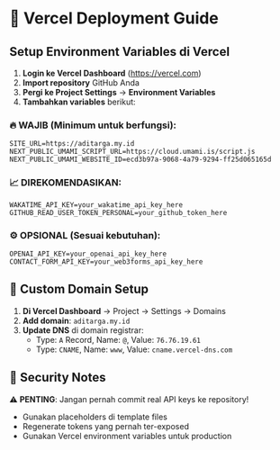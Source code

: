 # 🚀 Vercel Deployment Guide

## Setup Environment Variables di Vercel

1. **Login ke Vercel Dashboard** (https://vercel.com)
2. **Import repository** GitHub Anda  
3. **Pergi ke Project Settings** → **Environment Variables**
4. **Tambahkan variables** berikut:

### 🔥 WAJIB (Minimum untuk berfungsi):
```
SITE_URL=https://aditarga.my.id
NEXT_PUBLIC_UMAMI_SCRIPT_URL=https://cloud.umami.is/script.js
NEXT_PUBLIC_UMAMI_WEBSITE_ID=ecd3b97a-9068-4a79-9294-ff25d065165d
```

### 📈 DIREKOMENDASIKAN:
```
WAKATIME_API_KEY=your_wakatime_api_key_here
GITHUB_READ_USER_TOKEN_PERSONAL=your_github_token_here
```

### ⚙️ OPSIONAL (Sesuai kebutuhan):
```
OPENAI_API_KEY=your_openai_api_key_here
CONTACT_FORM_API_KEY=your_web3forms_api_key_here
```

## 🔧 Custom Domain Setup

1. **Di Vercel Dashboard** → Project → Settings → Domains
2. **Add domain**: `aditarga.my.id`
3. **Update DNS** di domain registrar:
   - Type: `A` Record, Name: `@`, Value: `76.76.19.61`
   - Type: `CNAME`, Name: `www`, Value: `cname.vercel-dns.com`

## 🔐 Security Notes

⚠️ **PENTING**: Jangan pernah commit real API keys ke repository!
- Gunakan placeholders di template files
- Regenerate tokens yang pernah ter-exposed
- Gunakan Vercel environment variables untuk production
